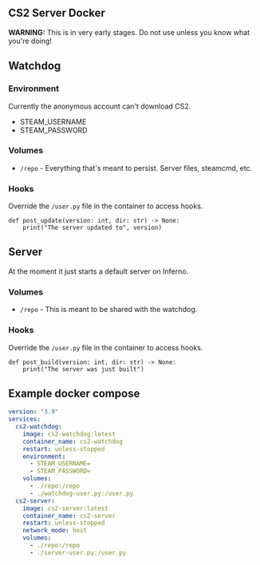## CS2 Server Docker

**WARNING:** This is in very early stages. Do not use unless you know what you're doing!

## Watchdog

### Environment

Currently the anonymous account can't download CS2.

- STEAM_USERNAME
- STEAM_PASSWORD

### Volumes

- `/repo` - Everything that's meant to persist. Server files, steamcmd, etc.

### Hooks

Override the `/user.py` file in the container to access hooks.

```Py
def post_update(version: int, dir: str) -> None:
    print("The server updated to", version)
```

## Server

At the moment it just starts a default server on Inferno.

### Volumes

- `/repo` - This is meant to be shared with the watchdog.

### Hooks

Override the `/user.py` file in the container to access hooks.

```Py
def post_build(version: int, dir: str) -> None:
    print("The server was just built")
```

## Example docker compose

```yml
version: "3.9"
services:
  cs2-watchdog:
    image: cs2-watchdog:latest
    container_name: cs2-watchdog
    restart: unless-stopped
    environment:
      - STEAM_USERNAME=
      - STEAM_PASSWORD=
    volumes:
      - ./repo:/repo
      - ./watchdog-user.py:/user.py
  cs2-server:
    image: cs2-server:latest
    container_name: cs2-server
    restart: unless-stopped
    network_mode: host
    volumes:
      - ./repo:/repo
      - ./server-user.py:/user.py
```
